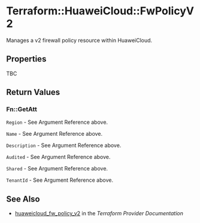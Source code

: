 # Terraform::HuaweiCloud::FwPolicyV2

Manages a v2 firewall policy resource within HuaweiCloud.

## Properties

TBC

## Return Values

### Fn::GetAtt

`Region` - See Argument Reference above.

`Name` - See Argument Reference above.

`Description` - See Argument Reference above.

`Audited` - See Argument Reference above.

`Shared` - See Argument Reference above.

`TenantId` - See Argument Reference above.

## See Also

* [huaweicloud_fw_policy_v2](https://www.terraform.io/docs/providers/huaweicloud/r/fw_policy_v2.html) in the _Terraform Provider Documentation_